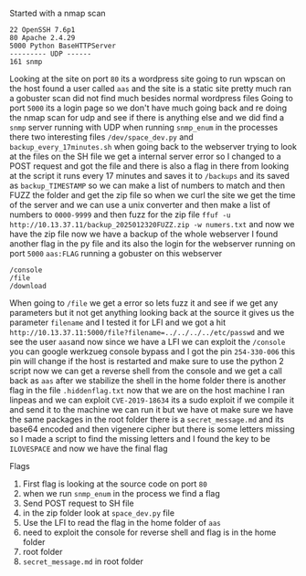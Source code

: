 Started with a nmap scan
```
22 OpenSSH 7.6p1
80 Apache 2.4.29
5000 Python BaseHTTPServer
--------- UDP ------
161 snmp
```
Looking at the site on port `80` its a wordpress site going to run wpscan on the host found a user called `aas` and the site is a static site pretty much ran a gobuster scan did not find much besides normal wordpress files 
Going to port `5000` its a login page so we don't have much going back and re doing the nmap scan for udp and see if there is anything else and we did find a `snmp` server running with UDP when running `snmp_enum` in the processes there two interesting files `/dev/space_dev.py` and `backup_every_17minutes.sh` when going back to the webserver trying to look at the files on the SH file we get a internal server error so I changed to a POST request and got the file and there is also a flag in there from looking at the script it runs every 17 minutes and saves it to `/backups` and its saved as `backup_TIMESTAMP` so we can make a list of numbers to match and then FUZZ the folder and get the zip file  so when we curl the site we get the time of the server and we can use a unix converter and then make a list of numbers to `0000-9999` and then fuzz for the zip file
`ffuf -u http://10.13.37.11/backup_2025012320FUZZ.zip -w numers.txt` and now we have the zip file now we have a backup of the whole webserver I found another flag in the py file and its also the login for the webserver running on port `5000` `aas:FLAG` running a gobuster on this webserver
```
/console
/file
/download
```
When going to `/file` we get a error so lets fuzz it and see if we get any parameters but it not get anything looking back at the source it gives us the parameter `filename`  and I tested it for LFI and we got a hit `http://10.13.37.11:5000/file?filename=../../../../etc/passwd` and we see the user `aas`and now since we have a LFI we can exploit the `/console` you can google werkzueg console bypass and I got the pin `254-330-006` this pin will change if the host is restarted and make sure to use the python 2 script now we can get a reverse shell from the console and we get a call back as `aas` after we stabilize the shell in the home folder there is another flag in the file `.hiddenflag.txt` now that we are on the host machine I ran linpeas and we can exploit `CVE-2019-18634` its a sudo exploit if we compile it and send it to the machine we can run it but we have ot make sure we have the same packages in the root folder there is a `secret_message.md` and its base64 encoded and then vigenere cipher but there is some letters missing so I made a script to find the missing letters  and I found the key to be `ILOVESPACE` and now we have the final flag 

Flags
1. First flag is looking at the source code on port `80` 
2. when we run `snmp_enum` in the process we find a flag
3. Send POST request to SH file
4. in the zip folder look at `space_dev.py` file
5. Use the LFI to read the flag in the home folder of `aas` 
6. need to exploit the console for reverse shell and flag is in the home folder 
7. root folder 
8. `secret_message.md` in root folder 
